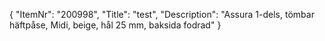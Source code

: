 {
  "ItemNr": "200998",
  "Title": "test",
  "Description": "Assura 1-dels, tömbar häftpåse, Midi, beige, hål 25 mm, baksida fodrad"
}